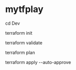 # mytfplay
cd Dev

terraform init

terraform validate

terraform plan

terraform apply --auto-approve
